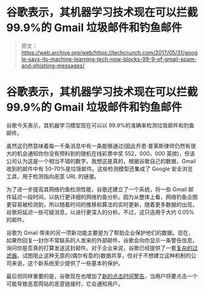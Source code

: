 # 谷歌表示，其机器学习技术现在可以拦截 99.9%的 Gmail 垃圾邮件和钓鱼邮件

> 原文：<https://web.archive.org/web/https://techcrunch.com/2017/05/31/google-says-its-machine-learning-tech-now-blocks-99-9-of-gmail-spam-and-phishing-messages/>

# 谷歌表示，其机器学习技术现在可以拦截 99.9%的 Gmail 垃圾邮件和钓鱼邮件

谷歌今天表示，其机器学习模型现在可以以 99.9%的准确率检测垃圾邮件和钓鱼邮件。

虽然这仍然意味着每一千条消息中有一条能够通过(因此乔恩·普莱斯律师仍然有很大的机会通知你你没有预料到的随机在线彩票中奖 552，000，000 英镑)，但该公司认为这是一个相当不错的数字。我想这是真的，根据谷歌自己的数据，Gmail 收到的邮件中有 50-70%是垃圾邮件。这些检测模型还集成了 Google 安全浏览工具，用于检测指向恶意 URL 的链接。

为了进一步提高其网络钓鱼检测性能，谷歌还建立了一个系统，将一些 Gmail 邮件延迟一段时间，以执行更详细的网络钓鱼分析。因为从整体上看，网络钓鱼企图更容易被检测到，所以随着时间的推移和算法的实时更新，随着更多数据的出现，谷歌将延迟一些可疑消息，以进行更深入的分析。不过，这只适用于大约 0.05%的邮件。

谷歌为 Gmail 带来的另一项新功能主要是为了帮助企业保护他们的数据。现在，如果你回复一封你不常联系的人发来的外部邮件，谷歌会向你显示一条警告信息，询问你是否真的打算发送这封邮件。对于企业来说，谷歌已经提供了一套[复杂的过滤器](https://web.archive.org/web/20230123111509/https://cloud.googleblog.com/2015/12/google-for-work-security-announcing-DLP.html)，试图阻止这种无意的(偶尔有意的)数据共享，但对于不想建立这种机制的公司来说，这个新系统至少提供了一些基本的保护。

最后但同样重要的是，谷歌现在也增加了[新的点击时间警告](https://web.archive.org/web/20230123111509/https://www.google.com/url?hl=en&q=http://security.googleblog.com/2017/05/new-built-in-gmail-protections-to.html&source=gmail&ust=1496291359636000&usg=AFQjCNH7YtSYScxkfRzYIqdlg_zkqtgDKw)，当用户将要点击一个可能导致恶意网站的恶意链接时，它会通知用户。
